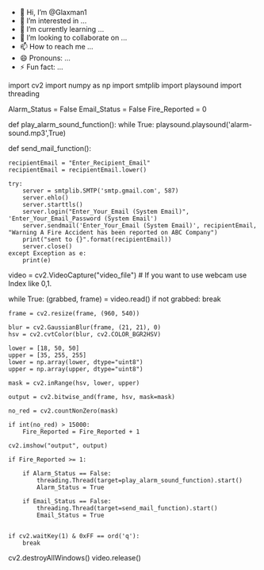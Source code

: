 - 👋 Hi, I’m @Glaxman1
- 👀 I’m interested in ...
- 🌱 I’m currently learning ...
- 💞️ I’m looking to collaborate on ...
- 📫 How to reach me ...
- 😄 Pronouns: ...
- ⚡ Fun fact: ...

<!---
Glaxman1/Glaxman1 is a ✨ special ✨ repository because its `README.md` (this file) appears on your GitHub profile.
You can click the Preview link to take a look at your changes.
--->

import cv2
import numpy as np
import smtplib
import playsound
import threading

Alarm_Status = False
Email_Status = False
Fire_Reported = 0

def play_alarm_sound_function():
	while True:
		playsound.playsound('alarm-sound.mp3',True)

def send_mail_function():

    recipientEmail = "Enter_Recipient_Email"
    recipientEmail = recipientEmail.lower()

    try:
        server = smtplib.SMTP('smtp.gmail.com', 587)
        server.ehlo()
        server.starttls()
        server.login("Enter_Your_Email (System Email)", 'Enter_Your_Email_Password (System Email')
        server.sendmail('Enter_Your_Email (System Email)', recipientEmail, "Warning A Fire Accident has been reported on ABC Company")
        print("sent to {}".format(recipientEmail))
        server.close()
    except Exception as e:
    	print(e)


video = cv2.VideoCapture("video_file") # If you want to use webcam use Index like 0,1.

while True:
    (grabbed, frame) = video.read()
    if not grabbed:
        break

    frame = cv2.resize(frame, (960, 540))

    blur = cv2.GaussianBlur(frame, (21, 21), 0)
    hsv = cv2.cvtColor(blur, cv2.COLOR_BGR2HSV)

    lower = [18, 50, 50]
    upper = [35, 255, 255]
    lower = np.array(lower, dtype="uint8")
    upper = np.array(upper, dtype="uint8")

    mask = cv2.inRange(hsv, lower, upper)

    output = cv2.bitwise_and(frame, hsv, mask=mask)

    no_red = cv2.countNonZero(mask)

    if int(no_red) > 15000:
        Fire_Reported = Fire_Reported + 1

    cv2.imshow("output", output)

    if Fire_Reported >= 1:

    	if Alarm_Status == False:
    		threading.Thread(target=play_alarm_sound_function).start()
    		Alarm_Status = True

    	if Email_Status == False:
    		threading.Thread(target=send_mail_function).start()
    		Email_Status = True


    if cv2.waitKey(1) & 0xFF == ord('q'):
        break

cv2.destroyAllWindows()
video.release()
